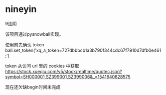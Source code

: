 # nineyin
9连阴

该项目通过pysnowball实现。

使用前先确认 token
ball.set_token('xq_a_token=727dbbbcb1a3b790f344cdc67f7910d7dfb0e461;')

token 从访问 url 里的 cookies 中获取
https://stock.xueqiu.com/v5/stock/realtime/quotec.json?symbol=SH000001,SZ399001,SZ399006&_=1541640828575


现在还欠缺begin时间未完成
